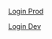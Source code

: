 [Login Prod](https://github.com/login/oauth/authorize?scope=user:email%20repo:status&client_id=5a009f3356f37b592b91)

[Login Dev](https://github.com/login/oauth/authorize?scope=user:email%20repo:status&client_id=23f711714f089f8970f0)